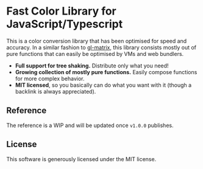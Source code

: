 # Fast Color Library for JavaScript/Typescript

This is a color conversion library that has been optimised for speed and
accuracy. In a similar fashion to [gl-matrix][glm], this library consists
mostly out of pure functions that can easily be optimised by VMs and web
bundlers.

 - **Full support for tree shaking.** Distribute only what you need!
 - **Growing collection of mostly pure functions.** Easily compose functions
   for more complex behavior.
 - **MIT licensed**, so you basically can do what you want with it (though a
   backlink is always appreciated).

 [glm]: https://glmatrix.net/

 ## Reference

 The reference is a WIP and will be updated once `v1.0.0` publishes.

## License

This software is generously licensed under the MIT license.
